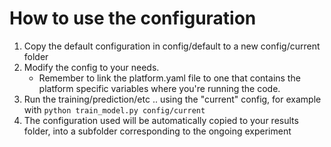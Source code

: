 # How to use the configuration

1. Copy the default configuration in config/default to a new config/current folder
2. Modify the config to your needs. 
    - Remember to link the platform.yaml file to one that contains the platform specific variables where you're running the code.
3. Run the training/prediction/etc .. using the "current" config, for example with `python train_model.py config/current`
4. The configuration used will be automatically copied to your results folder, into a subfolder corresponding to the ongoing experiment 
